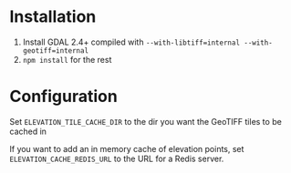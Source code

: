 # Installation

1. Install GDAL 2.4+ compiled with `--with-libtiff=internal --with-geotiff=internal`
2. `npm install` for the rest

# Configuration

Set `ELEVATION_TILE_CACHE_DIR` to the dir you want the GeoTIFF tiles to be cached in

If you want to add an in memory cache of elevation points, set `ELEVATION_CACHE_REDIS_URL` to the URL for a Redis server.
